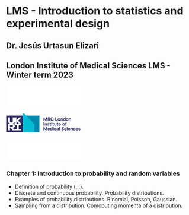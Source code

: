 # LMS - Introduction to statistics and experimental design

## Dr. Jesús Urtasun Elizari

## London Institute of Medical Sciences LMS - Winter term 2023

<img src="/readme_figures/lms_logo.png">

### Chapter 1: Introduction to probability and random variables

- Definition of probability (...).
- Discrete and continuous probability. Probability distributions.
- Examples of probability distributions. Binomial, Poisson, Gaussian.
- Sampling from a distribution. Comoputing momenta of a distribution.